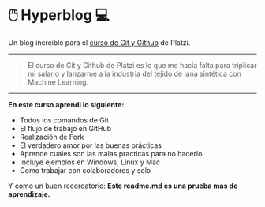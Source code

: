 # 🖱️ Hyperblog 💻
Un blog increíble para el [curso de Git y Github](https://platzi.com/cursos/git-github/ "curso de Git y Github") de Platzi.

------------

> El curso de Git y Github de Platzi es lo que me hacía falta para triplicar mi salario y lanzarme a la industria del tejido de lana sintética con Machine Learning.

------------

**En este curso aprendi lo siguiente:**

* Todos los comandos de Git
* El flujo de trabajo en GitHub
* Realización de Fork
* El verdadero amor por las buenas prácticas
* Aprende cuales son las malas practicas para no hacerlo
* Incluye ejemplos en Windows, Linux y Mac
* Como trabajar con colaboradores y solo

Y como un buen recordatorio: **Este readme.md es una prueba mas de aprendizaje.**
